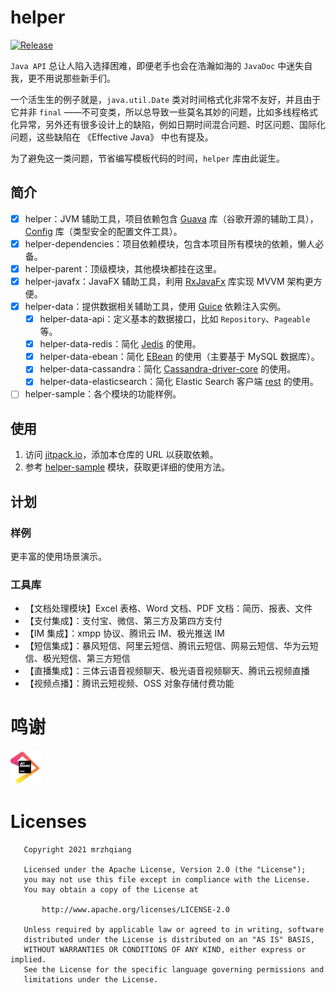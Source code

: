 # helper

[![Release](https://jitpack.io/v/mrzhqiang/helper.svg)](https://jitpack.io/#mrzhqiang/helper)

`Java API` 总让人陷入选择困难，即便老手也会在浩瀚如海的 `JavaDoc` 中迷失自我，更不用说那些新手们。

一个活生生的例子就是，`java.util.Date` 类对时间格式化非常不友好，并且由于它并非 `final`
——不可变类，所以总导致一些莫名其妙的问题，比如多线程格式化异常，另外还有很多设计上的缺陷，例如日期时间混合问题、时区问题、国际化问题，这些缺陷在 《Effective Java》 中也有提及。

为了避免这一类问题，节省编写模板代码的时间，`helper` 库由此诞生。

## 简介

- [x] helper：JVM 辅助工具，项目依赖包含 [Guava][1] 库（谷歌开源的辅助工具），[Config][2] 库（类型安全的配置文件工具）。
- [x] helper-dependencies：项目依赖模块，包含本项目所有模块的依赖，懒人必备。
- [x] helper-parent：顶级模块，其他模块都挂在这里。
- [x] helper-javafx：JavaFX 辅助工具，利用 [RxJavaFx][3] 库实现 MVVM 架构更方便。
- [x] helper-data：提供数据相关辅助工具，使用 [Guice][5] 依赖注入实例。
    - [x] helper-data-api：定义基本的数据接口，比如 `Repository`、`Pageable` 等。
    - [x] helper-data-redis：简化 [Jedis][4] 的使用。
    - [x] helper-data-ebean：简化 [EBean][6] 的使用（主要基于 MySQL 数据库）。
    - [x] helper-data-cassandra：简化 [Cassandra-driver-core][7] 的使用。
    - [x] helper-data-elasticsearch：简化 Elastic Search 客户端 [rest][8] 的使用。
- [ ] helper-sample：各个模块的功能样例。

## 使用

1. 访问 [jitpack.io][9]，添加本仓库的 URL 以获取依赖。
2. 参考 [helper-sample][10] 模块，获取更详细的使用方法。

## 计划

### 样例
更丰富的使用场景演示。

### 工具库
- 【文档处理模块】Excel 表格、Word 文档、PDF 文档：简历、报表、文件
- 【支付集成】：支付宝、微信、第三方及第四方支付
- 【IM 集成】：xmpp 协议、腾讯云 IM、极光推送 IM
- 【短信集成】：暴风短信、阿里云短信、腾讯云短信、网易云短信、华为云短信、极光短信、第三方短信
- 【直播集成】：三体云语音视频聊天、极光语音视频聊天、腾讯云视频直播
- 【视频点播】：腾讯云短视频、OSS 对象存储付费功能

# 鸣谢

<a href="https://www.jetbrains.com/community/opensource/#support">
  <img src="https://raw.githubusercontent.com/mrzhqiang/helper/master/images/jetbrains.png" alt="JetBrains Logo"
    width="10%" height="10%">
</a>

# Licenses

```
   Copyright 2021 mrzhqiang

   Licensed under the Apache License, Version 2.0 (the "License");
   you may not use this file except in compliance with the License.
   You may obtain a copy of the License at

       http://www.apache.org/licenses/LICENSE-2.0

   Unless required by applicable law or agreed to in writing, software
   distributed under the License is distributed on an "AS IS" BASIS,
   WITHOUT WARRANTIES OR CONDITIONS OF ANY KIND, either express or implied.
   See the License for the specific language governing permissions and
   limitations under the License.
```

[1]:https://mvnrepository.com/artifact/com.google.guava/guava

[2]:https://mvnrepository.com/artifact/com.typesafe/config

[3]:https://mvnrepository.com/artifact/io.reactivex.rxjava2/rxjavafx

[4]:https://github.com/mrzhqiang/helper/tree/master/helper

[5]:https://mvnrepository.com/artifact/redis.clients/jedis

[6]:https://mvnrepository.com/artifact/io.ebean/ebean

[7]:https://mvnrepository.com/artifact/com.datastax.cassandra/cassandra-driver-core

[8]:https://mvnrepository.com/artifact/org.elasticsearch.client/rest

[9]:https://jitpack.io/#mrzhqiang/helper

[10]:https://github.com/mrzhqiang/helper/tree/master/helper-sample
